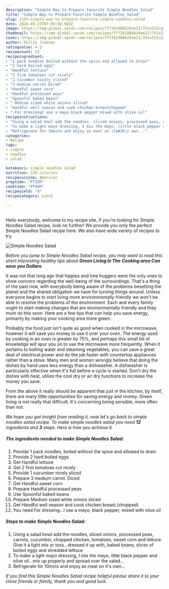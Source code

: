 ```yaml
---
description: "Simple Way to Prepare Favorite Simple Noodles Salad"
title: "Simple Way to Prepare Favorite Simple Noodles Salad"
slug: 2165-simple-way-to-prepare-favorite-simple-noodles-salad
date: 2020-09-23T07:00:08.903Z
image: https://img-global.cpcdn.com/recipes/fff262986620ae21/751x532cq70/simple-noodles-salad-recipe-main-photo.jpg
thumbnail: https://img-global.cpcdn.com/recipes/fff262986620ae21/751x532cq70/simple-noodles-salad-recipe-main-photo.jpg
cover: https://img-global.cpcdn.com/recipes/fff262986620ae21/751x532cq70/simple-noodles-salad-recipe-main-photo.jpg
author: Millie Jimenez
ratingvalue: 4.2
reviewcount: 13
recipeingredient:
- "1 pack noodles boiled without the spice and allowed to drain"
- "2 hard boiled eggs"
- "Handful lettuce"
- "2 firm tomatoes cut nicely"
- "1 cucumber nicely sliced"
- "3 medium carrot Diced"
- "Handful sweet corn"
- "Handful processed peas"
- "Spoonful baked beans"
- " Medium sized white onions sliced"
- "Handful well season and cook chicken breastchopped"
- " For dressingI use a mayo black pepper mixed with olive oil"
recipeinstructions:
- "Using a salad bowl add the noodles, sliced onions, processed peas, carrots, cucumber, chopped chicken, tomatoes, sweet corn and lettuce. Give it a light mix or toss.. dressed it up with, baked beans, slices of boiled eggs and shredded lettuce"
- "To make a light mayo dressing, I mix the mayo, little black pepper and olive oil...mix up properly and spread over the salad..."
- "Refrigerate for 10mins and enjoy as meal on it&#39;s own..."
categories:
- Recipe
tags:
- simple
- noodles
- salad

katakunci: simple noodles salad 
nutrition: 139 calories
recipecuisine: American
preptime: "PT25M"
cooktime: "PT46M"
recipeyield: "4"
recipecategory: Lunch

---
```

<br>
Hello everybody, welcome to my recipe site, if you're looking for Simple Noodles Salad recipe, look no further! We provide you only the perfect Simple Noodles Salad recipe here. We also have wide variety of recipes to try.
<br>


![Simple Noodles Salad](https://img-global.cpcdn.com/recipes/fff262986620ae21/751x532cq70/simple-noodles-salad-recipe-main-photo.jpg)

<i>Before you jump to Simple Noodles Salad recipe, you may want to read this short interesting healthy tips about 
<strong>Green Living In The Cooking area Can save you Dollars</strong>.</i>
</br>

It was not that long ago that hippies and tree huggers were the only ones to show concern regarding the well-being of the surroundings. That's a thing of the past now, with everybody being aware of the problems besetting the planet and the shared obligation we have for turning things around. Unless everyone begins to start living more environmentally friendly we won't be able to resolve the problems of the environment. Each and every family ought to start making changes that are environmentally friendly and they must do this soon. Here are a few tips that can help you save energy, primarily by making your cooking area more green.

Probably the food just isn't quite as good when cooked in the microwave, however it will save you money to use it over your oven. The energy used by cooking in an oven is greater by 75%, and perhaps this small bit of knowledge will spur you on to use the microwave more frequently. When it pertains to boiling water and steaming vegetables, you can save a great deal of electrical power and do the job faster with countertop appliances rather than a stove. Many men and women wrongly believe that doing the dishes by hand uses less energy than a dishwasher. A dishwasher is particularly effective when it's full before a cycle is started. Don't dry the dishes with heat, utilize the cool dry or air dry functions to increase the money you save.

From the above it really should be apparent that just in the kitchen, by itself, there are many little opportunities for saving energy and money. Green living is not really that difficult. It's concerning being sensible, more often than not.


<i>We hope you got insight from reading it, now let's go back to simple noodles salad recipe. To make simple noodles salad you need <strong>12</strong> ingredients and <strong>3</strong> steps. Here is how you achieve it.
</i>

##### The ingredients needed to make Simple Noodles Salad:

1. Provide 1 pack noodles, boiled without the spice and allowed to drain
1. Provide 2 hard boiled eggs
1. Get Handful lettuce
1. Get 2 firm tomatoes cut nicely
1. Provide 1 cucumber nicely sliced
1. Prepare 3 medium carrot. Diced
1. Get Handful sweet corn
1. Prepare Handful processed peas
1. Use Spoonful baked beans
1. Prepare  Medium sized white onions sliced
1. Get Handful well season and cook chicken breast.(chopped)
1. You need  For dressing...I use a mayo, black pepper, mixed with olive oil


##### Steps to make Simple Noodles Salad:

1. Using a salad bowl add the noodles, sliced onions, processed peas, carrots, cucumber, chopped chicken, tomatoes, sweet corn and lettuce. Give it a light mix or toss.. dressed it up with, baked beans, slices of boiled eggs and shredded lettuce
1. To make a light mayo dressing, I mix the mayo, little black pepper and olive oil...mix up properly and spread over the salad...
1. Refrigerate for 10mins and enjoy as meal on it&#39;s own...


<i>If you find this Simple Noodles Salad recipe helpful please share it to your close friends or family, thank you and good luck.</i>
